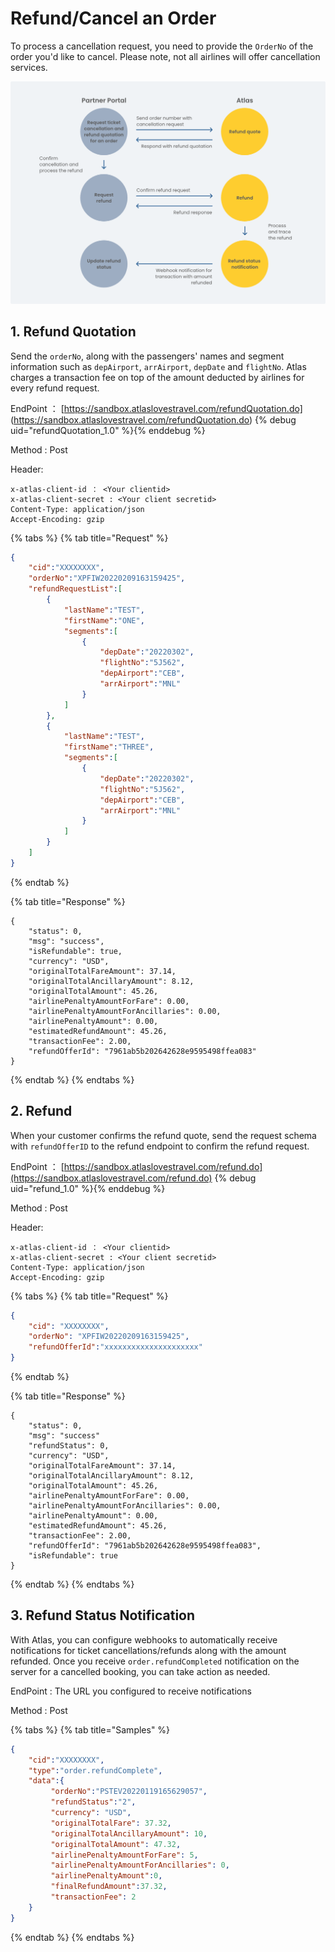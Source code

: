 # Refund/Cancel an Order

To process a cancellation request, you need to provide the `OrderNo` of the order you'd like to cancel. Please note, not all airlines will offer cancellation services.

![](../../.gitbook/assets/FlowChart_4_Refund_CancelOrder.png)

## 1. Refund Quotation

Send the `orderNo`, along with the passengers' names and segment information such as `depAirport`, `arrAirport`, `depDate` and `flightNo`. Atlas charges a transaction fee on top of the amount deducted by airlines for every refund request.

EndPoint ：  [https://sandbox.atlaslovestravel.com/refundQuotation.do] (https://sandbox.atlaslovestravel.com/refundQuotation.do) {% debug uid="refundQuotation_1.0" %}{% enddebug %}

Method : Post

Header:

```
x-atlas-client-id ： <Your clientid>
x-atlas-client-secret : <Your client secretid>
Content-Type: application/json
Accept-Encoding: gzip
```

{% tabs %}
{% tab title="Request" %}
```json
{
    "cid":"XXXXXXXX",
    "orderNo":"XPFIW20220209163159425",
    "refundRequestList":[
        {
            "lastName":"TEST",
            "firstName":"ONE",
            "segments":[
                {
                    "depDate":"20220302",
                    "flightNo":"5J562",
                    "depAirport":"CEB",
                    "arrAirport":"MNL"
                }
            ]
        },
        {
            "lastName":"TEST",
            "firstName":"THREE",
            "segments":[
                {
                    "depDate":"20220302",
                    "flightNo":"5J562",
                    "depAirport":"CEB",
                    "arrAirport":"MNL"
                }
            ]
        }
    ]
}
```
{% endtab %}

{% tab title="Response" %}
```
{
    "status": 0,
    "msg": "success",
    "isRefundable": true,
    "currency": "USD",
    "originalTotalFareAmount": 37.14,
    "originalTotalAncillaryAmount": 8.12,
    "originalTotalAmount": 45.26,
    "airlinePenaltyAmountForFare": 0.00,
    "airlinePenaltyAmountForAncillaries": 0.00,
    "airlinePenaltyAmount": 0.00,
    "estimatedRefundAmount": 45.26,
    "transactionFee": 2.00,
    "refundOfferId": "7961ab5b202642628e9595498ffea083"   
}
```
{% endtab %}
{% endtabs %}

## 2. Refund

When your customer confirms the refund quote, send the request schema with `refundOfferID` to the refund endpoint to confirm the refund request.

EndPoint ：  [https://sandbox.atlaslovestravel.com/refund.do](https://sandbox.atlaslovestravel.com/refund.do) {% debug uid="refund_1.0" %}{% enddebug %}

Method : Post

Header:

```
x-atlas-client-id ： <Your clientid>
x-atlas-client-secret : <Your client secretid>
Content-Type: application/json
Accept-Encoding: gzip
```

{% tabs %}
{% tab title="Request" %}
```json
{
    "cid": "XXXXXXXX",
    "orderNo": "XPFIW20220209163159425",
    "refundOfferId":"xxxxxxxxxxxxxxxxxxxxx"
}
```
{% endtab %}

{% tab title="Response" %}
```
{
    "status": 0,
    "msg": "success"
    "refundStatus": 0,
    "currency": "USD",
    "originalTotalFareAmount": 37.14,
    "originalTotalAncillaryAmount": 8.12,
    "originalTotalAmount": 45.26,
    "airlinePenaltyAmountForFare": 0.00,
    "airlinePenaltyAmountForAncillaries": 0.00,
    "airlinePenaltyAmount": 0.00,
    "estimatedRefundAmount": 45.26,
    "transactionFee": 2.00,
    "refundOfferId": "7961ab5b202642628e9595498ffea083",
    "isRefundable": true   
}
```


{% endtab %}
{% endtabs %}

## 3. Refund Status Notification

With Atlas, you can configure webhooks to automatically receive notifications for ticket cancellations/refunds along with the amount refunded. Once you receive `order.refundCompleted` notification on the server for a cancelled booking, you can take action as needed.

EndPoint : The URL you configured to receive notifications

Method : Post

{% tabs %}
{% tab title="Samples" %}
```json
{
    "cid":"XXXXXXXX",
    "type":"order.refundComplete",
    "data":{
         "orderNo":"PSTEV20220119165629057",
         "refundStatus":"2",
         "currency": "USD",
         "originalTotalFare": 37.32,
         "originalTotalAncillaryAmount": 10,
         "originalTotalAmount": 47.32,
         "airlinePenaltyAmountForFare": 5,
         "airlinePenaltyAmountForAncillaries": 0,
         "airlinePenaltyAmount":0,
         "finalRefundAmount":37.32,
         "transactionFee": 2
    }
}    
```
{% endtab %}
{% endtabs %}

